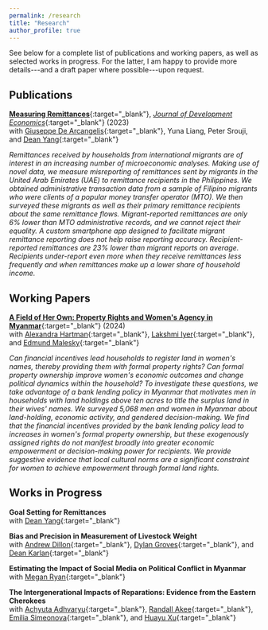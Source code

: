 ```yaml
---
permalink: /research
title: "Research"
author_profile: true
---
```


See below for a complete list of publications and working papers, as well as selected works in progress. For the latter, I am happy to provide more details---and a draft paper where possible---upon request.

Publications
------

[**Measuring Remittances**](https://alexanderfertig.github.io/files/measuring_remittances.pdf){:target="_blank"}, [*Journal of Development Economics*](https://doi.org/10.1016/j.jdeveco.2022.103004){:target="_blank"} (2023) \
with [Giuseppe De Arcangelis](https://sites.google.com/uniroma1.it/giuseppe-dearcangelis/){:target="_blank"}, Yuna Liang, Peter Srouji, and [Dean Yang](https://sites.lsa.umich.edu/deanyang/){:target="_blank"}

*Remittances received by households from international migrants are of interest in an increasing number of microeconomic analyses. Making use of novel data, we measure misreporting of remittances sent by migrants in the United Arab Emirates (UAE) to remittance recipients in the Philippines. We obtained administrative transaction data from a sample of Filipino migrants who were clients of a popular money transfer operator (MTO). We then surveyed these migrants as well as their primary remittance recipients about the same remittance flows. Migrant-reported remittances are only 6% lower than MTO administrative records, and we cannot reject their equality. A custom smartphone app designed to facilitate migrant remittance reporting does not help raise reporting accuracy. Recipient-reported remittances are 23% lower than migrant reports on average. Recipients under-report even more when they receive remittances less frequently and when remittances make up a lower share of household income.*


Working Papers
------

[**A Field of Her Own: Property Rights and Women's Agency in Myanmar**](https://alexanderfertig.github.io/files/field_of_her_own.pdf){:target="_blank"} (2024) \
with [Alexandra Hartman](https://alexandrahartman.wordpress.com/){:target="_blank"}, [Lakshmi Iyer](https://sites.nd.edu/lakshmi-iyer/){:target="_blank"}, and [Edmund Malesky](https://sites.duke.edu/malesky/){:target="_blank"}

*Can financial incentives lead households to register land in women's names, thereby providing them with formal property rights? Can formal property ownership improve women's economic outcomes and change political dynamics within the household? To investigate these questions, we take advantage of a bank lending policy in Myanmar that motivates men in households with land holdings above ten acres to title the surplus land in their wives' names. We surveyed 5,068 men and women in Myanmar about land-holding, economic activity, and gendered decision-making. We find that the financial incentives provided by the bank lending policy lead to increases in women's formal property ownership, but these exogenously assigned rights do not manifest broadly into greater economic empowerment or decision-making power for recipients. We provide suggestive evidence that local cultural norms are a significant constraint for women to achieve empowerment through formal land rights.*

Works in Progress
------

**Goal Setting for Remittances** \
with [Dean Yang](https://sites.lsa.umich.edu/deanyang/){:target="_blank"}

**Bias and Precision in Measurement of Livestock Weight** \
with [Andrew Dillon](https://www.kellogg.northwestern.edu/faculty/directory/dillon_andrew.aspx){:target="_blank"}, [Dylan Groves](https://www.dylanwgroves.com/research){:target="_blank"}, and [Dean Karlan](http://deankarlan.com/){:target="_blank"}

**Estimating the Impact of Social Media on Political Conflict in Myanmar** \
with [Megan Ryan](https://meganmarionryan.com/){:target="_blank"}

**The Intergenerational Impacts of Reparations: Evidence from the Eastern Cherokees** \
with [Achyuta Adhvaryu](https://www.achadhvaryu.com/){:target="_blank"}, [Randall Akee](https://global.luskin.ucla.edu/faculty-members/randall-akee-2/){:target="_blank"}, [Emilia Simeonova](https://www.emiliasimeonova.com/){:target="_blank"}, and [Huayu Xu](https://sites.google.com/umich.edu/huayu){:target="_blank"}